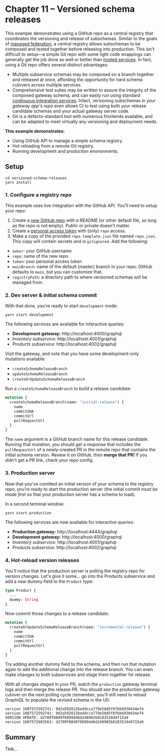 # Chapter 11 – Versioned schema releases

This example demonstrates using a GitHub repo as a central registry that coordinates the versioning and release of subschemas. Similar to the goals of [managed federation](https://www.apollographql.com/docs/federation/managed-federation/overview/), a central registry allows subschemas to be composed and tested together before releasing into production. This isn't difficult to setup&mdash;a simple Git repo with some light code wrappings can generally get the job done as well or better than [hosted services](https://www.apollographql.com/docs/studio/getting-started/#1-create-your-account). In fact, using a Git repo offers several distinct advantages:

- Multiple subservice schemas may be composed on a branch together and released at once, affording the opportunity for hard schema cutovers across multiple services.
- Comprehensive test suites may be written to assure the integrity of the composed gateway schema, and can easily run using standard [continuous integration services](https://docs.github.com/en/free-pro-team@latest/actions). Infact, versioning subschemas _in your gateway app's repo_ even allows CI to test using both your release candidate schemas and your actual gateway server code.
- Git is a defacto-standard tool with numerous frontends available, and can be adapted to meet virtually any versioning and deployment needs.

**This example demonstrates:**

- Using GitHub API to manage a simple schema registry.
- Hot reloading from a remote Git registry.
- Running development and production environments.

## Setup

```shell
cd versioned-schema-releases
yarn install
```

### 1. Configure a registry repo

This example uses live integration with the GitHub API. You'll need to setup your repo:

1. Create a [new GitHub repo](https://github.com/new) _with a README_ (or other default file, so long as the repo is not empty). Public or private doesn't matter.
2. Create a [personal access token](https://docs.github.com/en/free-pro-team@latest/github/authenticating-to-github/creating-a-personal-access-token) with (only) `repo` access.
3. Make a copy of the provided `repo.template.json` file named `repo.json`. This copy will contain secrets and is `gitignored`. Add the following:
  - `owner`: your GitHub username
  - `repo`: name of the new repo
  - `token`: your personal access token
  - `mainBranch`: name of the default (master) branch in your repo; GitHub defaults to `main`, but you can customize that.
  - `registryPath`: a directory path to where versioned schemas will be managed from.

### 2. Dev server &amp; initial schema commit

With that done, you're ready to start `development` mode:

```shell
yarn start-development
```

The following services are available for interactive queries:

- **Development gateway:** http://localhost:4000/graphql
- _Inventory subservice_: http://localhost:4001/graphql
- _Products subservice_: http://localhost:4002/graphql

Visit the gateway, and note that you have some development-only mutations available:

- `createSchemaReleaseBranch`
- `updateSchemaReleaseBranch`
- `createOrUpdateSchemaReleaseBranch`

Run a `createSchemaReleaseBranch` to build a release candidate:

```graphql
mutation {
  createSchemaReleaseBranch(name: "initial-release") {
    name
    commitSHA
    commitUrl
    pullRequestUrl
  }
}
```

The `name` argument is a GitHub branch name for this release candidate. Running that mutation, you should get a response that includes the `pullRequestUrl` of a newly-created PR in the remote repo that contains the initial schema version. Review it on GitHub, then **merge that PR!** If you didn't get a PR link, check your repo config.

### 3. Production server

Now that you've comitted an initial version of your schema to the registry repo, you're ready to start the production server (the initial commit _must be made first_ so that your production server has a schema to load).

In a second terminal window:

```shell
yarn start-production
```

The following services are now available for interactive queries:

- **Production gateway:** http://localhost:4444/graphql
- **Development gateway:** http://localhost:4000/graphql
- _Inventory subservice_: http://localhost:4001/graphql
- _Products subservice_: http://localhost:4002/graphql

### 4. Hot-reload version releases

You'll notice that the production server is polling the registry repo for version changes. Let's give it some... go into the Products subservice and add a new dummy field to the `Product` type:

```graphql
type Product {
  ...
  dummy: String
}
```

Now commit those changes to a release candidate:

```graphql
mutation {
  createOrUpdateSchemaReleaseBranch(name: "incremental-release") {
    name
    commitSHA
    commitUrl
    pullRequestUrl
  }
}
```

Try adding another dummy field to the schema, and then run that mutation again to add the additional change into the release branch. You can even make changes to both subservices and stage them together for release.

With all changes staged in your PR, watch the `production` gateway terminal logs and then merge the release PR. You should see the production gateway cutover on the next polling cycle (remember, you'll still need to reload GraphiQL to populate the revised schema in the UI):

```shell
version 1607572592741: 9d2a592013beddcca779e58d5f8fbb6930434ef4
version 1607572592741: 9d2a592013beddcca779e58d5f8fbb6930434ef4
VERSION UPDATE: d2709f88d9f60994d6d248902b8183534d4715a9
version 1607572603563: d2709f88d9f60994d6d248902b8183534d4715a9
```

## Summary

Tktk...
